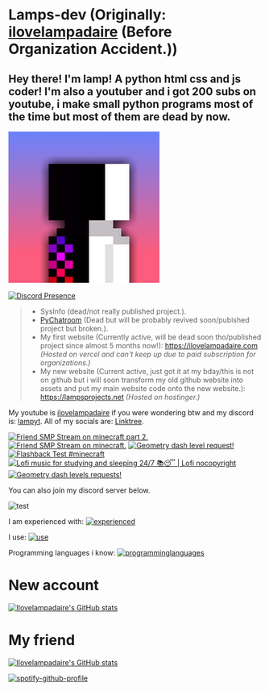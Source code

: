 # Lamps-dev (Originally: [ilovelampadaire](https://github.com/ilovelampadaire) (Before Organization Accident.))
## Hey there! I'm lamp! A python html css and js coder! I'm also a youtuber and i got 200 subs on youtube, i make small python programs most of the time but most of them are dead **by now**.
![Lamp's PFP](pfp.png)

[![Discord Presence](https://lanyard.cnrad.dev/api/1056952213056004118)](https://discord.com/users/1056952213056004118)

> - SysInfo (dead/not really published project.).
> - [PyChatroom](https://github.com/ilovelampadaire/PY-Chatroom) (Dead but will be probably revived soon/pubished project but broken.).
> - My first website (Currently active, will be dead soon tho/published project since almost 5 months now!): https://ilovelampadaire.com _(Hosted on vercel and can't keep up due to paid subscription for organizations.)_
> - My new website (Current active, just got it at my bday/this is not on github but i will soon transform my old github website into assets and put my main website code onto the new website.): https://lampsprojects.net _(Hosted on hostinger.)_

My youtube is [ilovelampadaire](https://ilovelampadaire.com/youtube) if you were wondering btw and my discord is: [lampyt](https://discord.com/users/1056952213056004118).
All of my socials are: [Linktree](https://linktree.com/ilovelampadaireyt).


<!-- BEGIN YOUTUBE-CARDS -->
[![Friend SMP Stream on minecraft part 2.](https://ytcards.demolab.com/?id=9c-7xcwzmsc&title=Friend+SMP+Stream+on+minecraft+part+2.&lang=en&timestamp=1731306400&background_color=%230d1117&title_color=%23ffffff&stats_color=%23dedede&max_title_lines=1&width=250&border_radius=5 "Friend SMP Stream on minecraft part 2.")](https://www.youtube.com/watch?v=9c-7xcwzmsc)
[![Friend SMP Stream on minecraft.](https://ytcards.demolab.com/?id=BIir7uNcBm4&title=Friend+SMP+Stream+on+minecraft.&lang=en&timestamp=1731287567&background_color=%230d1117&title_color=%23ffffff&stats_color=%23dedede&max_title_lines=1&width=250&border_radius=5 "Friend SMP Stream on minecraft.")](https://www.youtube.com/watch?v=BIir7uNcBm4)
[![Geometry dash level request!](https://ytcards.demolab.com/?id=pLfDg29hom0&title=Geometry+dash+level+request%21&lang=en&timestamp=1731046856&background_color=%230d1117&title_color=%23ffffff&stats_color=%23dedede&max_title_lines=1&width=250&border_radius=5 "Geometry dash level request!")](https://www.youtube.com/watch?v=pLfDg29hom0)
[![Flashback Test #minecraft](https://ytcards.demolab.com/?id=npxUlQZbzQg&title=Flashback+Test+%23minecraft&lang=en&timestamp=1729618121&background_color=%230d1117&title_color=%23ffffff&stats_color=%23dedede&max_title_lines=1&width=250&border_radius=5 "Flashback Test #minecraft")](https://www.youtube.com/watch?v=npxUlQZbzQg)
[![Lofi music for studying and sleeping 24/7 📚😴 | Lofi nocopyright](https://ytcards.demolab.com/?id=ws4OmpMQ-8g&title=Lofi+music+for+studying+and+sleeping+24%2F7+%F0%9F%93%9A%F0%9F%98%B4+%7C+Lofi+nocopyright&lang=en&timestamp=1728235817&background_color=%230d1117&title_color=%23ffffff&stats_color=%23dedede&max_title_lines=1&width=250&border_radius=5 "Lofi music for studying and sleeping 24/7 📚😴 | Lofi nocopyright")](https://www.youtube.com/watch?v=ws4OmpMQ-8g)
[![Geometry dash levels requests!](https://ytcards.demolab.com/?id=doL7mmA0qBk&title=Geometry+dash+levels+requests%21&lang=en&timestamp=1728175637&background_color=%230d1117&title_color=%23ffffff&stats_color=%23dedede&max_title_lines=1&width=250&border_radius=5 "Geometry dash levels requests!")](https://www.youtube.com/watch?v=doL7mmA0qBk)
<!-- END YOUTUBE-CARDS -->


You can also join my discord server below.


![test](https://invidget.switchblade.xyz/uZCPaa3Gxd)



I am experienced with:
[![experienced](https://skillicons.dev/icons?i=github,gitlab,vercel,vscode,git,godot,raspberrypi)](https://skillicons.dev)

I use:
[![use](https://skillicons.dev/icons?i=ubuntu,windows)](https://skillicons.dev)

Programming languages i know:
[![programminglanguages](https://skillicons.dev/icons?i=html,css,js,svelte,python)](https://skillicons.dev)

# New account
[![Ilovelampadaire's GitHub stats](https://github-readme-stats.vercel.app/api?username=lamps-dev)](https://github.com/anuraghazra/github-readme-stats)

# My friend
[![Ilovelampadaire's GitHub stats](https://github-readme-stats.vercel.app/api?username=ponali)](https://github.com/anuraghazra/github-readme-stats)

[![spotify-github-profile](https://spotify-github-profile.kittinanx.com/api/view?uid=krz9x0njioc623yyhe4xmxcya&cover_image=true&theme=default&show_offline=false&background_color=121212&interchange=false&bar_color_cover=true)](https://spotify-github-profile.kittinanx.com/api/view?uid=krz9x0njioc623yyhe4xmxcya&redirect=true)
